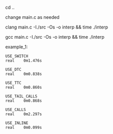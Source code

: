 cd ..

change main.c as needed

clang main.c -I./src -Os -o interp && time ./interp

gcc main.c -I./src -Os -o interp && time ./interp

example_1:
```
USE_SWITCH
real    0m1.476s

USE_DTC
real    0m0.838s

USE_TTC
real    0m0.860s

USE_TAIL_CALLS
real    0m0.868s

USE_CALLS
real    0m2.297s

USE_INLINE
real    0m0.099s
```
